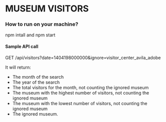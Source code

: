 # MUSEUM VISITORS
### How to run on your machine?
npm intall and npm start

#### Sample API call
GET /api/visitors?date=1404198000000&ignore=visitor_center_avila_adobe

It will return:
- The month of the search
- The year of the search
- The total visitors for the month, not counting the ignored museum
- The museum with the highest number of visitors, not counting the ignored museum
- The museum with the lowest number of visitors, not counting the ignored museum
- The ignored museum.

